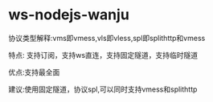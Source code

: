 # ws-nodejs-wanju

协议类型解释:vms即vmess,vls即vless,spl即splithttp和vmess

特点: 支持订阅，支持ws直连，支持固定隧道，支持临时隧道

优点:支持最全面

建议:使用固定隧道，协议spl,可以同时支持vmess和splithttp
